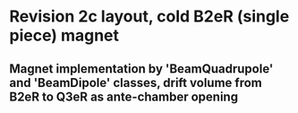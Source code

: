 # Revision 2c layout, cold B2eR (single piece) magnet

## Magnet implementation by 'BeamQuadrupole' and 'BeamDipole' classes, drift volume from B2eR to Q3eR as ante-chamber opening


